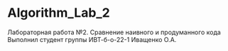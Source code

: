 # Algorithm_Lab_2
Лабораторная работа №2. Сравнение наивного и продуманного кода
Выполнил студент группы ИВТ-б-о-22-1 Иващенко О.А.
